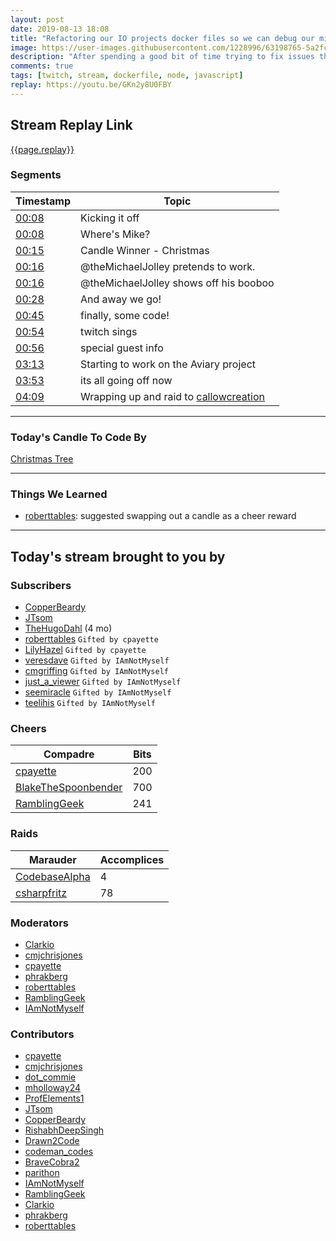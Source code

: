 ```yaml
---
layout: post
date: 2019-08-13 18:08
title: "Refactoring our IO projects docker files so we can debug our microservices"
image: https://user-images.githubusercontent.com/1228996/63198765-5a2fcc80-c041-11e9-94b2-30b096a7fa80.png
description: "After spending a good bit of time trying to fix issues that allow us to debug against our running containers, we moved on to review pull requests for other projects."
comments: true
tags: [twitch, stream, dockerfile, node, javascript]
replay: https://youtu.be/GKn2y8U0FBY
---
```


## Stream Replay Link

[{{page.replay}}]({{page.replay}})

<!--more-->

### Segments

| Timestamp | Topic
| ---       | ---
| [00:08]({{page.replay}}?t=496.848) | Kicking it off |
| [00:08]({{page.replay}}?t=529.914) | Where's Mike? |
| [00:15]({{page.replay}}?t=948.727) | Candle Winner - Christmas |
| [00:16]({{page.replay}}?t=968.592) | @theMichaelJolley pretends to work. |
| [00:16]({{page.replay}}?t=993.914) | @theMichaelJolley shows off his booboo |
| [00:28]({{page.replay}}?t=1703.18) | And away we go! |
| [00:45]({{page.replay}}?t=2733.579) | finally, some code! |
| [00:54]({{page.replay}}?t=3254.078) | twitch sings |
| [00:56]({{page.replay}}?t=3373.027) | special guest info |
| [03:13]({{page.replay}}?t=11626.177) | Starting to work on the Aviary project |
| [03:53]({{page.replay}}?t=14000.475) | its all going off now |
| [04:09]({{page.replay}}?t=14945.366) | Wrapping up and raid to [callowcreation](https://twitch.tv/callowcreation) |

---

### Today's Candle To Code By

[Christmas Tree](https://amzn.to/2Djr7R0)

---

### Things We Learned

- [roberttables](https://twitch.tv/roberttables): suggested swapping out a candle as a cheer reward

---

## Today's stream brought to you by

### Subscribers

- [CopperBeardy](https://twitch.tv/copperbeardy)
- [JTsom](https://twitch.tv/jtsom)
- [TheHugoDahl](https://twitch.tv/thehugodahl) (4 mo)
- [roberttables](https://twitch.tv/roberttables) `Gifted by cpayette`
- [LilyHazel](https://twitch.tv/lilyhazel) `Gifted by cpayette`
- [veresdave](https://twitch.tv/veresdave) `Gifted by IAmNotMyself`
- [cmgriffing](https://twitch.tv/cmgriffing) `Gifted by IAmNotMyself`
- [just_a_viewer](https://twitch.tv/just_a_viewer) `Gifted by IAmNotMyself`
- [seemiracle](https://twitch.tv/seemiracle) `Gifted by IAmNotMyself`
- [teelihis](https://twitch.tv/teelihis) `Gifted by IAmNotMyself`

### Cheers

| Compadre            | Bits        |
| ---                 | ---         |
| [cpayette](https://twitch.tv/cpayette) | 200 |
| [BlakeTheSpoonbender](https://twitch.tv/blakethespoonbender) | 700 |
| [RamblingGeek](https://twitch.tv/ramblinggeek) | 241 |

### Raids

| Marauder            | Accomplices |
| ---                 | ---         |
| [CodebaseAlpha](https://twitch.tv/codebasealpha) | 4 |
| [csharpfritz](https://twitch.tv/csharpfritz) | 78 |

### Moderators

- [Clarkio](https://twitch.tv/clarkio)
- [cmjchrisjones](https://twitch.tv/cmjchrisjones)
- [cpayette](https://twitch.tv/cpayette)
- [phrakberg](https://twitch.tv/phrakberg)
- [roberttables](https://twitch.tv/roberttables)
- [RamblingGeek](https://twitch.tv/ramblinggeek)
- [IAmNotMyself](https://twitch.tv/iamnotmyself)

### Contributors

- [cpayette](https://twitch.tv/cpayette)
- [cmjchrisjones](https://twitch.tv/cmjchrisjones)
- [dot_commie](https://twitch.tv/dot_commie)
- [mholloway24](https://twitch.tv/mholloway24)
- [ProfElements1](https://twitch.tv/profelements1)
- [JTsom](https://twitch.tv/jtsom)
- [CopperBeardy](https://twitch.tv/copperbeardy)
- [RishabhDeepSingh](https://twitch.tv/rishabhdeepsingh)
- [Drawn2Code](https://twitch.tv/drawn2code)
- [codeman_codes](https://twitch.tv/codeman_codes)
- [BraveCobra2](https://twitch.tv/bravecobra2)
- [parithon](https://twitch.tv/parithon)
- [IAmNotMyself](https://twitch.tv/iamnotmyself)
- [RamblingGeek](https://twitch.tv/ramblinggeek)
- [Clarkio](https://twitch.tv/clarkio)
- [phrakberg](https://twitch.tv/phrakberg)
- [roberttables](https://twitch.tv/roberttables)
